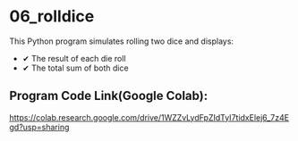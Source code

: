 # 06_rolldice
This Python program simulates rolling two dice and displays:
+ ✔ The result of each die roll
+ ✔ The total sum of both dice

## Program Code Link(Google Colab):
https://colab.research.google.com/drive/1WZZvLydFpZIdTyI7tidxElej6_7z4Egd?usp=sharing